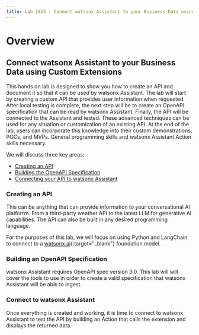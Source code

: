 ```yaml
---
title: Lab 1815 - Connect watsonx Assistant to your Business Data using Custom Extensions
---
```


# Overview
## Connect watsonx Assistant to your Business Data using Custom Extensions
This hands on lab is designed to show you how to create an API and document it so that it can be used by watsonx Assistant.  The lab will start by creating a custom API that provides user information when requested.  After local testing is complete, the next step will be to create an OpenAPI specification that can be read by watsonx Assistant.  Finally, the API will be connected to the Assistant and tested.
These advanced techniques can be used for any situation or customization of an existing API.  At the end of the lab, users can incorporate this knowledge into their custom demonstrations, POCs, and MVPs. 
General programming skills and watsonx Assistant Action skills necessary. 

We will discuss three key areas:

  - [Creating an API](create-api/create-api.md)
  - [Building the OpenAPI Specification](openapi-spec/create-spec.md)
  - [Connecting your API to watsonx Assistant](connect-wa/connect-wa.md)

### Creating an API
This can be anything that can provide information to your conversational AI platforrm.  From a third-party weather API to the latest LLM for generative AI capabilities.  The API can also be built in any desired programming language.

For the purposes of this lab, we will focus on using Python and LangChain to connect to a [watsonx.ai](https://www.ibm.com/products/watsonx-ai){:target="_blank"} foundation model.

### Building an OpenAPI Specification
watsonx Assistant requires OpenAPI spec version 3.0.  This lab will will cover the tools to use in order to create a valid specification that watsonx Assistant will be able to ingest.

### Connect to watsonx Assistant
Once everything is created and working, it is time to connect to watsonx Assistant to test the API by building an Action that calls the extension and displays the returned data.